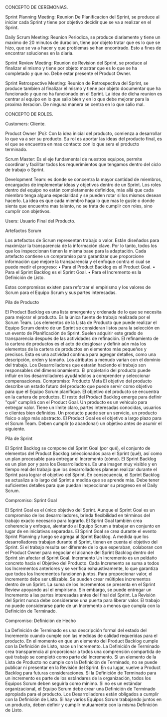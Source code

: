 CONCEPTO DE CEREMONIAS.

Sprint Planning Meeting: Reunion De Planificacion del Sprint, se produce al iniciar cada Sprint y tiene por objetivo decidir que se va a realizar en el Sprint.

Daily Scrum Meeting: Reunion Periodica, se produce diariamente y tiene un maximo de 20 minutos de duracion, tiene por objeto tratar que es lo que se hizo, que se va a hacer y que problemas se han encontrado. Esto a fines de encontrar soluciones en la diaria.

Sprint Review Meeting: Reunion de Revision del Sprint, se produce al finalizar el mismo y tiene por objeto mostrar que es lo que se ha completado y que no. Debe estar presente el Product Owner.

Sprint Retrospective Meeting: Reunion de Retrospectiva del Sprint, se produce tambien al finalizar el mismo y tiene por objeto documentar que ha funcionado y que no ha funcionado en el Sprint. La idea de dicha reunion es centrar al equipo en lo que salio bien y en lo que debe mejorar para la proxima iteracion. De ninguna manera se centra en lo que salio mal.


CONCEPTO DE ROLES.

Customers: Cliente. 

Product Owner (Po): Con la idea inicial del producto, comienza a desarrollar lo que va a ser su producto. Su rol es aportar las ideas del producto final, es el que se encuentra en mas contacto con lo que sera el producto terminado.  

Scrum Master: Es el eje fundamental de nuestros equipos, permite coordinar y facilitar todos los requerimientos que tengamos dentro del ciclo de trabajo o Sprint. 

Development Team: es donde se concentra la mayor cantidad de miembros, encargados de implementar ideas y objetivos dentro de un Sprint. Los roles dentro del equipo no están
completamente definidos, más allá que cada miembro tenga alguna especialidad y se pueden rotar si los mismos desean hacerlo. La idea es que cada miembro haga lo que mas le guste o donde sienta que encuentra mas talento, no se trata de cumplir con roles, sino cumplir con objetivos. 


Users: Usuario Final del Producto. 


Artefactos Scrum


Los artefactos de Scrum representan trabajo o valor. Están diseñados para maximizar la transparencia de la información clave. Por lo tanto, todos los que los inspeccionan tienen la misma base para la adaptación.
Cada artefacto contiene un compromiso para garantizar que proporcione información que mejore la transparencia y el enfoque contra el cual se puede medir el progreso:
•	Para el Product Backlog es el Product Goal.
•	Para el Sprint Backlog es el Sprint Goal.
•	Para el Incremento es la Definición de Listo.

Estos compromisos existen para reforzar el empirismo y los valores de Scrum para el Equipo Scrum y sus partes interesadas.

Pila de Producto

El Product Backlog es una lista emergente y ordenada de lo que se necesita para mejorar el producto. Es la única fuente de trabajo realizada por el Scrum Team.
Los elementos de la Lista de Producto que puede realizar el Equipo Scrum dentro de un Sprint se consideran listos para la selección en un evento de Planificación de Sprint. Suelen adquirir este grado de transparencia después de las actividades de refinación. El refinamiento de la cartera de productos es el acto de desglosar y definir aún más los elementos de la cartera de productos en elementos más pequeños y precisos. Esta es una actividad continua para agregar detalles, como una descripción, orden y tamaño. Los atributos a menudo varían con el dominio del trabajo.
Los Desarrolladores que estarán haciendo el trabajo son responsables del dimensionamiento. El propietario del producto puede influir en los desarrolladores ayudándolos a comprender y seleccionar compensaciones.
Compromiso: Producto Meta
El objetivo del producto describe un estado futuro del producto que puede servir como objetivo para que el Equipo Scrum planifique. El objetivo del producto se encuentra en la cartera de productos. El resto del Product Backlog emerge para definir "qué" cumplirá con el Product Goal.
Un producto es un vehículo para entregar valor. Tiene un límite claro, partes interesadas conocidas, usuarios o clientes bien definidos. Un producto puede ser un servicio, un producto físico o algo más abstracto.
El Product Goal es el objetivo a largo plazo para el Scrum Team. Deben cumplir (o abandonar) un objetivo antes de asumir el siguiente.


Pila de Sprint

El Sprint Backlog se compone del Sprint Goal (por qué), el conjunto de elementos del Product Backlog seleccionados para el Sprint (qué), así como un plan procesable para entregar el Incremento (cómo).
El Sprint Backlog es un plan por y para los Desarrolladores. Es una imagen muy visible y en tiempo real del trabajo que los desarrolladores planean realizar durante el Sprint para lograr el objetivo del Sprint. En consecuencia, el Sprint Backlog se actualiza a lo largo del Sprint a medida que se aprende más. Debe tener suficientes detalles para que puedan inspeccionar su progreso en el Daily Scrum.

Compromiso: Sprint Goal

El Sprint Goal es el único objetivo del Sprint. Aunque el Sprint Goal es un compromiso de los desarrolladores, brinda flexibilidad en términos del trabajo exacto necesario para lograrlo. El Sprint Goal también crea coherencia y enfoque, alentando al Equipo Scrum a trabajar en conjunto en lugar de en iniciativas separadas.
El Sprint Goal se crea durante el evento Sprint Planning y luego se agrega al Sprint Backlog. A medida que los desarrolladores trabajan durante el Sprint, tienen en cuenta el objetivo del Sprint. Si el trabajo resulta ser diferente de lo que esperaban, colaboran con el Product Owner para negociar el alcance del Sprint Backlog dentro del Sprint sin afectar el Sprint Goal.
Incremento
Un Incremento es un peldaño concreto hacia el Objetivo del Producto. Cada Incremento se suma a todos los Incrementos anteriores y se verifica exhaustivamente, lo que garantiza que todos los Incrementos funcionen juntos. Para proporcionar valor, el Incremento debe ser utilizable.
Se pueden crear múltiples incrementos dentro de un Sprint. La suma de los Incrementos se presenta en el Sprint Review apoyando así el empirismo. Sin embargo, se puede entregar un Incremento a las partes interesadas antes del final del Sprint. La Revisión del Sprint nunca debe considerarse una puerta para liberar valor.
El trabajo no puede considerarse parte de un Incremento a menos que cumpla con la Definición de Terminado.

Compromiso: Definición de Hecho

La Definición de Terminado es una descripción formal del estado del Incremento cuando cumple con las medidas de calidad requeridas para el producto.
En el momento en que un elemento del Product Backlog cumple con la Definición de Listo, nace un Incremento.
La Definición de Terminado crea transparencia al proporcionar a todos una comprensión compartida de qué trabajo se completó como parte del Incremento. Si un elemento de la Lista de Producto no cumple con la Definición de Terminado, no se puede publicar ni presentar en la Revisión del Sprint. En su lugar, vuelve a Product Backlog para futuras consideraciones.
Si la Definición de Terminado para un incremento es parte de los estándares de la organización, todos los Equipos Scrum deben seguirla como mínimo. Si no es un estándar organizacional, el Equipo Scrum debe crear una Definición de Terminado apropiada para el producto.
Los Desarrolladores están obligados a cumplir con la Definición de Listo. Si hay varios Equipos Scrum trabajando juntos en un producto, deben definir y cumplir mutuamente con la misma Definición de Listo.

